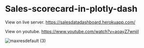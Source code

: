 # Sales-scorecard-in-plotly-dash
View on live server. https://salesdatadashboard.herokuapp.com/                                                                                                             

View on youtube. https://www.youtube.com/watch?v=aoayZ7wnjiI

![maxresdefault (3)](https://user-images.githubusercontent.com/76989404/111030691-8251fe00-8425-11eb-8502-c9a44b17542c.jpg)
